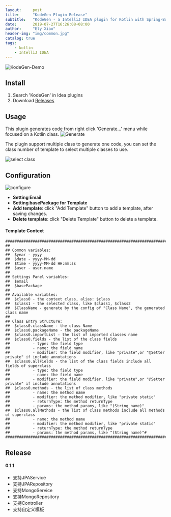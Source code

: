 ```yaml
---
layout:     post
title:      "KodeGen Plugin Release"
subtitle:   "KodeGen - a IntelliJ IDEA plugin for Kotlin with Spring-Boot"
date:       2019-07-27T16:26:08+08:00
author:     "Ely Xiao"
header-img: "img/common.jpg"
catalog: true
tags:
    - kotlin
    - IntelliJ IDEA
---
```

![KodeGen-Demo](https://github.com/xiaochunyong/static-resources/raw/master/images/KodeGen/KodeGen-Demo.gif)

## Install
1. Search 'KodeGen' in Idea plugins
2. Download [Releases](https://github.com/xiaochunyong/kode-gen/releases)

## Usage
This plugin generates code from right click 'Generate...' menu while focused on a Kotlin class. 
![Generate](https://blog.ely.me/img/in-post/post-kode-gen/KodeGen-1.png)

The plugin support multiple class to generate one code, you can set the class number of template to select multiple classes to use.

![select class](https://blog.ely.me/img/in-post/post-kode-gen/KodeGen-2.png)

## Configuration
![configure](https://blog.ely.me/img/in-post/post-kode-gen/KodeGen-3.png)
- **Setting Email**
- **Setting basePackage for Template**
- **Add template**: click "Add Template" button to add a template, after saving changes.
- **Delete template**: click "Delete Template" button to delete a template.

#### Template Context
```
########################################################################################
##
## Common variables:
##  $year - yyyy
##  $date - yyyy-MM-dd
##  $time - yyyy-MM-dd HH:mm:ss
##  $user - user.name
##
## Settings Panel variables:
##  $email
##  $basePackage
##
## Available variables:
##  $class0 - the context class, alias: $class
##  $class1 - the selected class, like $class1, $class2
##  $ClassName - generate by the config of "Class Name", the generated class name
##
## Class Entry Structure:
##  $class0.className - the class Name
##  $class0.packageName - the packageName
##  $class0.importList - the list of imported classes name
##  $class0.fields - the list of the class fields
##          - type: the field type
##          - name: the field name
##          - modifier: the field modifier, like "private",or "@Setter private" if include annotations
##  $class0.allFields - the list of the class fields include all fields of superclass
##          - type: the field type
##          - name: the field name
##          - modifier: the field modifier, like "private",or "@Setter private" if include annotations
##  $class0.methods - the list of class methods
##          - name: the method name
##          - modifier: the method modifier, like "private static"
##          - returnType: the method returnType
##          - params: the method params, like "(String name)"
##  $class0.allMethods - the list of class methods include all methods of superclass
##          - name: the method name
##          - modifier: the method modifier, like "private static"
##          - returnType: the method returnType
##          - params: the method params, like "(String name)"#
########################################################################################
```

## Release
#### 0.1.1
* 支持JPAService
* 支持JPARepository
* 支持MongoService
* 支持MongoRepository
* 支持Controller
* 支持自定义模板
